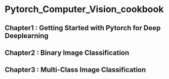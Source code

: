 # Pytorch_Computer_Vision_cookbook


## Chapter1 : Getting Started with Pytorch for Deep Deeplearning


## Chapter2 : Binary Image Classification

## Chapter3 : Multi-Class Image Classification
